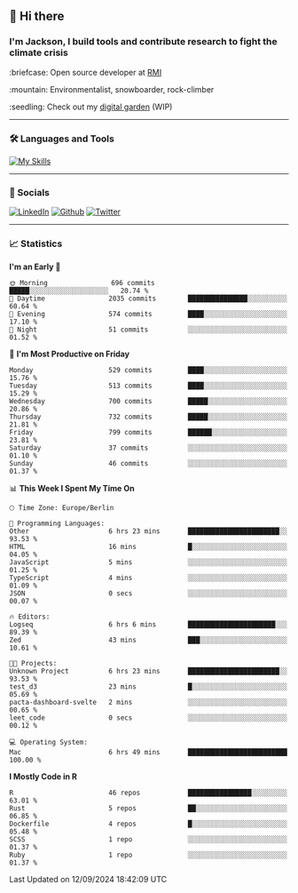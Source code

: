 ## :wave: Hi there
### I'm Jackson, I build tools and contribute research to fight the climate crisis
<p> :briefcase: Open source developer at <a href="https://rmi.org/" alt="RMI">RMI</a></p>
<p> :mountain: Environmentalist, snowboarder, rock-climber</p>
<p> :seedling: Check out my <a href="https://jdhoffa.github.io/" alt="digital garden">digital garden</a> (WIP) </p>

---

### :hammer_and_wrench: Languages and Tools

[![My Skills](https://skillicons.dev/icons?i=r,python,rust,docker,svelte,js,neovim,azure,postgresql,kubernetes,html,css&perline=6&theme=dark)](https://skillicons.dev)

---

### :iphone: Socials

[![LinkedIn](https://skillicons.dev/icons?i=linkedin&theme=dark)](https://www.linkedin.com/in/jackson-hoffart/) 
[![Github](https://skillicons.dev/icons?i=github&theme=dark)](https://github.com/jdhoffa) 
[![Twitter](https://skillicons.dev/icons?i=twitter&theme=dark)](https://twitter.com/jdhoffart) 

---

### :chart_with_upwards_trend: Statistics

 
<!--START_SECTION:waka-->
**I'm an Early 🐤** 

```text
🌞 Morning                696 commits         █████░░░░░░░░░░░░░░░░░░░░   20.74 % 
🌆 Daytime                2035 commits        ███████████████░░░░░░░░░░   60.64 % 
🌃 Evening                574 commits         ████░░░░░░░░░░░░░░░░░░░░░   17.10 % 
🌙 Night                  51 commits          ░░░░░░░░░░░░░░░░░░░░░░░░░   01.52 % 
```
📅 **I'm Most Productive on Friday** 

```text
Monday                   529 commits         ████░░░░░░░░░░░░░░░░░░░░░   15.76 % 
Tuesday                  513 commits         ████░░░░░░░░░░░░░░░░░░░░░   15.29 % 
Wednesday                700 commits         █████░░░░░░░░░░░░░░░░░░░░   20.86 % 
Thursday                 732 commits         █████░░░░░░░░░░░░░░░░░░░░   21.81 % 
Friday                   799 commits         ██████░░░░░░░░░░░░░░░░░░░   23.81 % 
Saturday                 37 commits          ░░░░░░░░░░░░░░░░░░░░░░░░░   01.10 % 
Sunday                   46 commits          ░░░░░░░░░░░░░░░░░░░░░░░░░   01.37 % 
```


📊 **This Week I Spent My Time On** 

```text
🕑︎ Time Zone: Europe/Berlin

💬 Programming Languages: 
Other                    6 hrs 23 mins       ███████████████████████░░   93.53 % 
HTML                     16 mins             █░░░░░░░░░░░░░░░░░░░░░░░░   04.05 % 
JavaScript               5 mins              ░░░░░░░░░░░░░░░░░░░░░░░░░   01.25 % 
TypeScript               4 mins              ░░░░░░░░░░░░░░░░░░░░░░░░░   01.09 % 
JSON                     0 secs              ░░░░░░░░░░░░░░░░░░░░░░░░░   00.07 % 

🔥 Editors: 
Logseq                   6 hrs 6 mins        ██████████████████████░░░   89.39 % 
Zed                      43 mins             ███░░░░░░░░░░░░░░░░░░░░░░   10.61 % 

🐱‍💻 Projects: 
Unknown Project          6 hrs 23 mins       ███████████████████████░░   93.53 % 
test_d3                  23 mins             █░░░░░░░░░░░░░░░░░░░░░░░░   05.69 % 
pacta-dashboard-svelte   2 mins              ░░░░░░░░░░░░░░░░░░░░░░░░░   00.65 % 
leet_code                0 secs              ░░░░░░░░░░░░░░░░░░░░░░░░░   00.12 % 

💻 Operating System: 
Mac                      6 hrs 49 mins       █████████████████████████   100.00 % 
```

**I Mostly Code in R** 

```text
R                        46 repos            ████████████████░░░░░░░░░   63.01 % 
Rust                     5 repos             ██░░░░░░░░░░░░░░░░░░░░░░░   06.85 % 
Dockerfile               4 repos             █░░░░░░░░░░░░░░░░░░░░░░░░   05.48 % 
SCSS                     1 repo              ░░░░░░░░░░░░░░░░░░░░░░░░░   01.37 % 
Ruby                     1 repo              ░░░░░░░░░░░░░░░░░░░░░░░░░   01.37 % 
```




 Last Updated on 12/09/2024 18:42:09 UTC
<!--END_SECTION:waka-->
